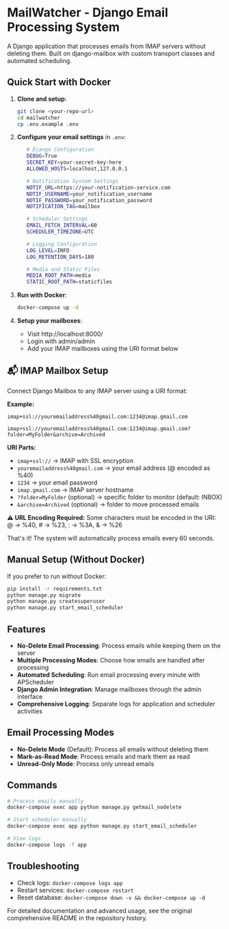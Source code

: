 # MailWatcher - Django Email Processing System

A Django application that processes emails from IMAP servers without deleting them. Built on django-mailbox with custom transport classes and automated scheduling.

## Quick Start with Docker

1. **Clone and setup**:
   ```bash
   git clone <your-repo-url>
   cd mailwatcher
   cp .env.example .env
   ```

2. **Configure your email settings** in `.env`:
   ```bash
      # Django Configuration
      DEBUG=True
      SECRET_KEY=your-secret-key-here
      ALLOWED_HOSTS=localhost,127.0.0.1

      # Notification System Settings
      NOTIF_URL=https://your-notification-service.com
      NOTIF_USERNAME=your_notification_username
      NOTIF_PASSWORD=your_notification_password
      NOTIFICATION_TAG=mailbox

      # Scheduler Settings
      EMAIL_FETCH_INTERVAL=60
      SCHEDULER_TIMEZONE=UTC

      # Logging Configuration
      LOG_LEVEL=INFO
      LOG_RETENTION_DAYS=180

      # Media and Static Files
      MEDIA_ROOT_PATH=media
      STATIC_ROOT_PATH=staticfiles

   ```

3. **Run with Docker**:
   ```bash
   docker-compose up -d
   ```

4. **Setup your mailboxes**:
   - Visit http://localhost:8000/
   - Login with admin/admin
   - Add your IMAP mailboxes using the URI format below

## 📬 IMAP Mailbox Setup

Connect Django Mailbox to any IMAP server using a URI format:

**Example:**
```
imap+ssl://youremailaddress%40gmail.com:1234@imap.gmail.com
```
```
imap+ssl://youremailaddress%40gmail.com:1234@imap.gmail.com?folder=MyFolder&archive=Archived
```

**URI Parts:**
- `imap+ssl://` → IMAP with SSL encryption
- `youremailaddress%40gmail.com` → your email address (@ encoded as %40)
- `1234` → your email password
- `imap.gmail.com` → IMAP server hostname
- `?folder=MyFolder` (optional) → specific folder to monitor (default: INBOX)
- `&archive=Archived` (optional) → folder to move processed emails

**⚠️ URL Encoding Required:**
Some characters must be encoded in the URI: @ → %40, # → %23, : → %3A, & → %26

That's it! The system will automatically process emails every 60 seconds.

## Manual Setup (Without Docker)

If you prefer to run without Docker:

```bash
pip install -r requirements.txt
python manage.py migrate
python manage.py createsuperuser
python manage.py start_email_scheduler
```

## Features

- **No-Delete Email Processing**: Process emails while keeping them on the server
- **Multiple Processing Modes**: Choose how emails are handled after processing
- **Automated Scheduling**: Run email processing every minute with APScheduler
- **Django Admin Integration**: Manage mailboxes through the admin interface
- **Comprehensive Logging**: Separate logs for application and scheduler activities

## Email Processing Modes

- **No-Delete Mode** (Default): Process all emails without deleting them
- **Mark-as-Read Mode**: Process emails and mark them as read
- **Unread-Only Mode**: Process only unread emails

## Commands

```bash
# Process emails manually
docker-compose exec app python manage.py getmail_nodelete

# Start scheduler manually
docker-compose exec app python manage.py start_email_scheduler

# View logs
docker-compose logs -f app
```

## Troubleshooting

- Check logs: `docker-compose logs app`
- Restart services: `docker-compose restart`
- Reset database: `docker-compose down -v && docker-compose up -d`

For detailed documentation and advanced usage, see the original comprehensive README in the repository history.

